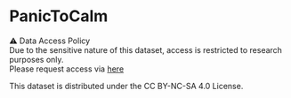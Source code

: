 # PanicToCalm

⚠️ Data Access Policy  
Due to the sensitive nature of this dataset, access is restricted to research purposes only.  
Please request access via [here](https://huggingface.co/datasets/JihyunLEE/PanicToCalm)

This dataset is distributed under the CC BY-NC-SA 4.0 License.  